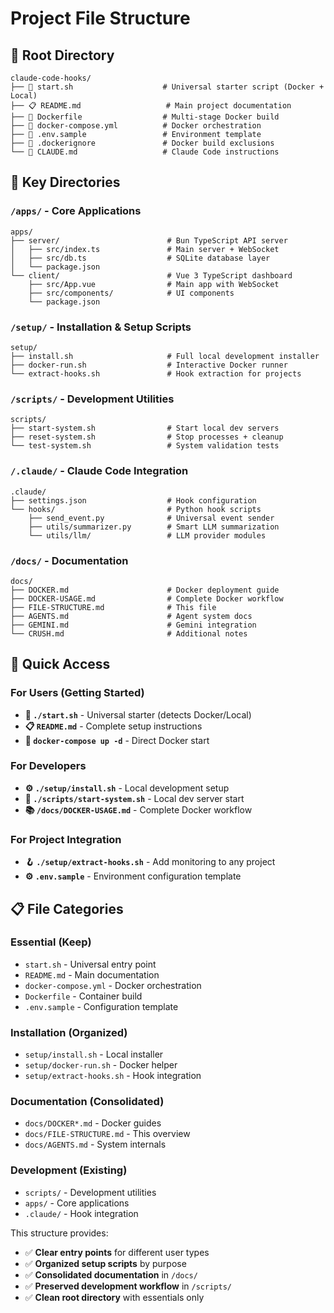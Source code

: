 # Project File Structure

## 📁 Root Directory

```
claude-code-hooks/
├── 🚀 start.sh                    # Universal starter script (Docker + Local)
├── 📋 README.md                   # Main project documentation
├── 🐳 Dockerfile                  # Multi-stage Docker build
├── 🐳 docker-compose.yml          # Docker orchestration
├── 📄 .env.sample                 # Environment template
├── 📄 .dockerignore               # Docker build exclusions
└── 📄 CLAUDE.md                   # Claude Code instructions
```

## 📁 Key Directories

### `/apps/` - Core Applications
```
apps/
├── server/                        # Bun TypeScript API server
│   ├── src/index.ts               # Main server + WebSocket
│   ├── src/db.ts                  # SQLite database layer
│   └── package.json
└── client/                        # Vue 3 TypeScript dashboard
    ├── src/App.vue                # Main app with WebSocket
    ├── src/components/            # UI components
    └── package.json
```

### `/setup/` - Installation & Setup Scripts
```
setup/
├── install.sh                     # Full local development installer
├── docker-run.sh                  # Interactive Docker runner
└── extract-hooks.sh               # Hook extraction for projects
```

### `/scripts/` - Development Utilities
```
scripts/
├── start-system.sh                # Start local dev servers
├── reset-system.sh                # Stop processes + cleanup
└── test-system.sh                 # System validation tests
```

### `/.claude/` - Claude Code Integration
```
.claude/
├── settings.json                  # Hook configuration
└── hooks/                         # Python hook scripts
    ├── send_event.py              # Universal event sender
    ├── utils/summarizer.py        # Smart LLM summarization
    └── utils/llm/                 # LLM provider modules
```

### `/docs/` - Documentation
```
docs/
├── DOCKER.md                      # Docker deployment guide
├── DOCKER-USAGE.md                # Complete Docker workflow
├── FILE-STRUCTURE.md              # This file
├── AGENTS.md                      # Agent system docs
├── GEMINI.md                      # Gemini integration
└── CRUSH.md                       # Additional notes
```

## 🎯 Quick Access

### For Users (Getting Started)
- **🚀 `./start.sh`** - Universal starter (detects Docker/Local)
- **📋 `README.md`** - Complete setup instructions
- **🐳 `docker-compose up -d`** - Direct Docker start

### For Developers
- **⚙️ `./setup/install.sh`** - Local development setup
- **🔧 `./scripts/start-system.sh`** - Local dev server start
- **📚 `/docs/DOCKER-USAGE.md`** - Complete Docker workflow

### For Project Integration
- **🪝 `./setup/extract-hooks.sh`** - Add monitoring to any project
- **⚙️ `.env.sample`** - Environment configuration template

## 📋 File Categories

### Essential (Keep)
- `start.sh` - Universal entry point
- `README.md` - Main documentation
- `docker-compose.yml` - Docker orchestration
- `Dockerfile` - Container build
- `.env.sample` - Configuration template

### Installation (Organized)
- `setup/install.sh` - Local installer
- `setup/docker-run.sh` - Docker helper
- `setup/extract-hooks.sh` - Hook integration

### Documentation (Consolidated)
- `docs/DOCKER*.md` - Docker guides
- `docs/FILE-STRUCTURE.md` - This overview
- `docs/AGENTS.md` - System internals

### Development (Existing)
- `scripts/` - Development utilities
- `apps/` - Core applications
- `.claude/` - Hook integration

This structure provides:
- ✅ **Clear entry points** for different user types
- ✅ **Organized setup scripts** by purpose
- ✅ **Consolidated documentation** in `/docs/`
- ✅ **Preserved development workflow** in `/scripts/`
- ✅ **Clean root directory** with essentials only